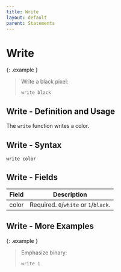 ```yaml
---
title: Write
layout: default
parent: Statements
---
```


# Write

{: .example }
> Write a black pixel:
>
> ```btml
> write black
> ```

## Write - Definition and Usage

The `write` function writes a color.

## Write - Syntax

```ebnf
write color
```

## Write - Fields

Field | Description
-- | --
color | Required. `0`/`white` or `1`/`black`.

## Write - More Examples

{: .example }
> Emphasize binary:
>
> ```btml
> write 1
> ```
